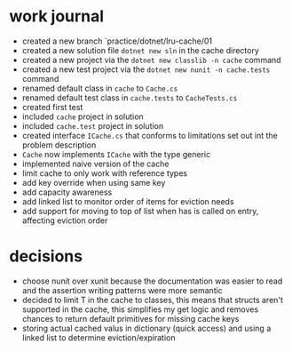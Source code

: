 # work journal

- created a new branch `practice/dotnet/lru-cache/01
- created a new solution file `dotnet new sln` in the cache directory
- created a new project via the `dotnet new classlib -n cache` command
- created a new test project via the `dotnet new nunit -n cache.tests` command
- renamed default class in `cache` to `Cache.cs`
- renamed default test class in `cache.tests` to `CacheTests.cs`
- created first test
- included `cache` project in solution
- included `cache.test` project in solution
- created interface `ICache.cs` that conforms to limitations set out int the problem description
- `Cache` now implements `ICache` with the type generic
- implemented naive version of the cache
- limit cache to only work with reference types
- add key override when using same key
- add capacity awareness
- add linked list to monitor order of items for eviction needs
- add support for moving to top of list when has is called on entry, affecting eviction order

# decisions

- choose nunit over xunit because the documentation was easier to read and the assertion writing patterns were more semantic
- decided to limit T in the cache to classes, this means that structs aren't supported in the cache, this simplifies my get logic and removes chances to return default primitives for missing cache keys
- storing actual cached valus in dictionary (quick access) and using a linked list to determine eviction/expiration
